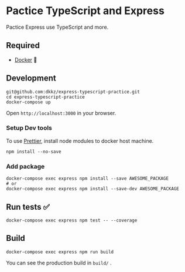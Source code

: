 # Pactice TypeScript and Express

Pactice Express use TypeScript and more.

## Required

- [Docker](https://www.docker.com/) 🐳

## Development

```console
git@github.com:dkkz/express-typescript-practice.git
cd express-typescript-practice
docker-compose up
```

Open `http://localhost:3000` in your browser.

### Setup Dev tools

To use [Prettier](https://prettier.io/), install node modules to docker host machine.

```console
npm install --no-save
```

### Add package

```console
docker-compose exec express npm install --save AWESOME_PACKAGE
# or
docker-compose exec express npm install --save-dev AWESOME_PACKAGE
```

## Run tests ✅

```console
docker-compose exec express npm test -- --coverage
```

## Build

```console
docker-compose exec express npm run build
```

You can see the production build in `build/` .

